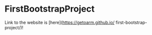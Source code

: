# FirstBootstrapProject


Link to the website is [here](https://getoarm.github.io/ first-bootstrap-project/)!
